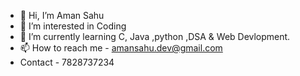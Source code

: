 - 👋 Hi, I’m Aman Sahu
- 👀 I’m interested in Coding
- 🌱 I’m currently learning C, Java ,python ,DSA & Web Devlopment.
- 📫 How to reach me - amansahu.dev@gmail.com
-  Contact - 7828737234
